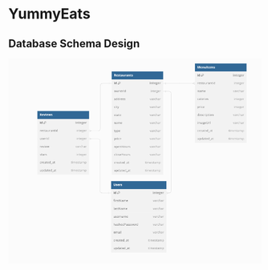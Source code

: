 <!--!!START SILENT -->
# YummyEats
<!--!!END -->
<!--!!ADD -->
<!-- # `<name of application here>` -->
<!--!!END_ADD -->

## Database Schema Design

<!--!!START SILENT -->
![Image description](images/YummyEats-schema.png)

<!-- ![airbnb-database-schema]
